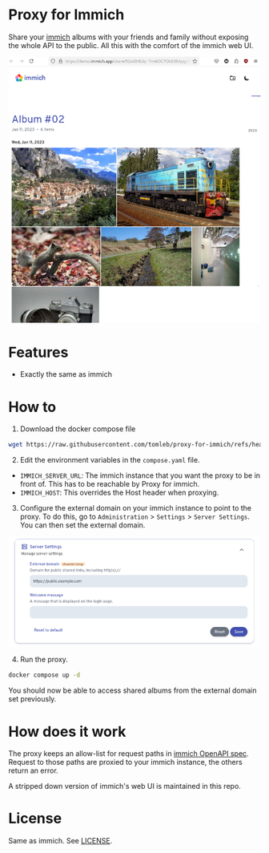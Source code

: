 # Proxy for Immich

Share your [immich](https://immich.app/) albums with your friends and family
without exposing the whole API to the public. All this with the comfort of the
immich web UI.

![Screenshot](screenshots/example.png)

# Features

- Exactly the same as immich

# How to

1. Download the docker compose file

```sh
wget https://raw.githubusercontent.com/tomleb/proxy-for-immich/refs/heads/main/compose.yaml
```

2. Edit the environment variables in the `compose.yaml` file.

- `IMMICH_SERVER_URL`: The immich instance that you want the proxy to be in
  front of. This has to be reachable by Proxy for immich.
- `IMMICH_HOST`: This overrides the Host header when proxying.

3. Configure the external domain on your immich instance to point to the proxy.
   To do this, go to `Administration` > `Settings` > `Server Settings`. You can
   then set the external domain.

![Server Settings](./screenshots/settings.png)

4. Run the proxy.

```sh
docker compose up -d
```

You should now be able to access shared albums from the external domain set
previously.

# How does it work

The proxy keeps an allow-list for request paths in
[immich OpenAPI spec](open-api/immich-openapi-specs.json). Request to those paths
are proxied to your immich instance, the others return an error.

A stripped down version of immich's web UI is maintained in this repo.

# License

Same as immich. See [LICENSE](LICENSE).

